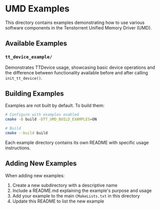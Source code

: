 # UMD Examples

This directory contains examples demonstrating how to use various software components in the Tenstorrent Unified Memory Driver (UMD).

## Available Examples

### `tt_device_example/`
Demonstrates TTDevice usage, showcasing basic device operations and the difference between functionality available before and after calling `init_tt_device()`.

## Building Examples

Examples are not built by default. To build them:

```bash
# Configure with examples enabled
cmake -B build -DTT_UMD_BUILD_EXAMPLES=ON

# Build
cmake --build build
```

Each example directory contains its own README with specific usage instructions.

## Adding New Examples

When adding new examples:
1. Create a new subdirectory with a descriptive name
2. Include a README.md explaining the example's purpose and usage
3. Add your example to the main `CMakeLists.txt` in this directory
4. Update this README to list the new example

